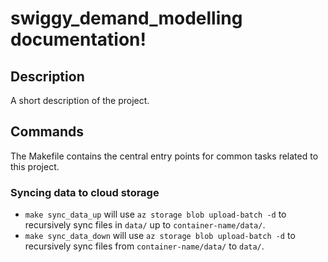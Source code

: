 # swiggy_demand_modelling documentation!

## Description

A short description of the project.

## Commands

The Makefile contains the central entry points for common tasks related to this project.

### Syncing data to cloud storage

* `make sync_data_up` will use `az storage blob upload-batch -d` to recursively sync files in `data/` up to `container-name/data/`.
* `make sync_data_down` will use `az storage blob upload-batch -d` to recursively sync files from `container-name/data/` to `data/`.


